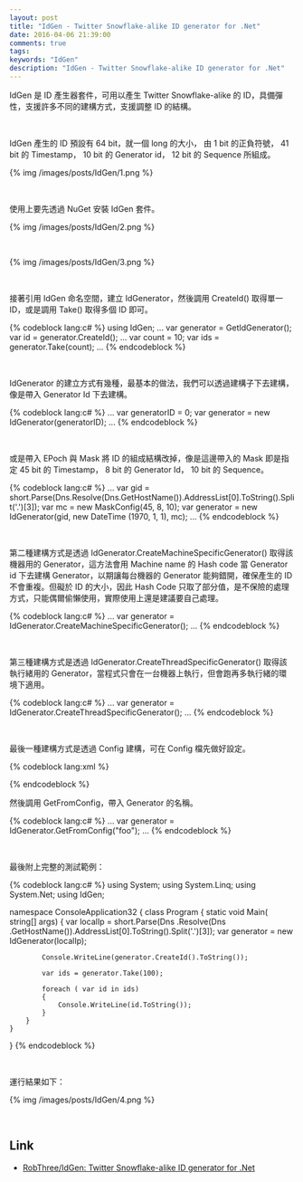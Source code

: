 ```yaml
---
layout: post
title: "IdGen - Twitter Snowflake-alike ID generator for .Net"
date: 2016-04-06 21:39:00
comments: true
tags: 
keywords: "IdGen"
description: "IdGen - Twitter Snowflake-alike ID generator for .Net"
---
```


IdGen 是 ID 產生器套件，可用以產生 Twitter Snowflake-alike 的 ID，具備彈性，支援許多不同的建構方式，支援調整 ID 的結構。  

<!-- More --> 

<br/>


IdGen 產生的 ID 預設有 64 bit，就一個 long 的大小， 由 1 bit 的正負符號， 41 bit 的 Timestamp， 10 bit 的 Generator id， 12 bit 的 Sequence 所組成。  


{% img /images/posts/IdGen/1.png %}

<br/>


使用上要先透過 NuGet 安裝 IdGen 套件。  

{% img /images/posts/IdGen/2.png %}

<br/>


{% img /images/posts/IdGen/3.png %}

<br/>


接著引用 IdGen 命名空間，建立 IdGenerator，然後調用 CreateId() 取得單一 ID，或是調用 Take() 取得多個 ID 即可。  
 
{% codeblock lang:c# %}
using IdGen;
...
var generator = GetIdGenerator();
var id = generator.CreateId();
...
var count = 10;
var ids = generator.Take(count);
...
{% endcodeblock %}

<br/>


IdGenerator 的建立方式有幾種，最基本的做法，我們可以透過建構子下去建構，像是帶入 Generator Id 下去建構。  

{% codeblock lang:c# %}
...
var generatorID = 0;
var generator = new IdGenerator(generatorID);
...
{% endcodeblock %}

<br/>


或是帶入 EPoch 與 Mask 將 ID 的組成結構改掉，像是這邊帶入的 Mask 即是指定 45 bit 的 Timestamp， 8 bit 的 Generator Id， 10 bit 的 Sequence。  

{% codeblock lang:c# %}
...
var gid = short.Parse(Dns.Resolve(Dns.GetHostName()).AddressList[0].ToString().Split('.')[3]);
var mc = new MaskConfig(45, 8, 10);
var generator = new IdGenerator(gid, new DateTime (1970, 1, 1), mc);
...
{% endcodeblock %}

<br/>


第二種建構方式是透過 IdGenerator.CreateMachineSpecificGenerator() 取得該機器用的 Generator，這方法會用 Machine name 的 Hash code 當 Generator id 下去建構 Generator，以期讓每台機器的 Generator 能夠錯開，確保產生的 ID 不會重複。但礙於 ID 的大小，因此 Hash Code 只取了部分值，是不保險的處理方式，只能偶爾偷懶使用，實際使用上還是建議要自己處理。   

{% codeblock lang:c# %}
...
var generator = IdGenerator.CreateMachineSpecificGenerator();
...
{% endcodeblock %}

<br/>


第三種建構方式是透過 IdGenerator.CreateThreadSpecificGenerator() 取得該執行緒用的 Generator，當程式只會在一台機器上執行，但會跑再多執行緒的環境下適用。  

{% codeblock lang:c# %}
...
var generator = IdGenerator.CreateThreadSpecificGenerator();
...
{% endcodeblock %}

<br/>


最後一種建構方式是透過 Config 建構，可在 Config 檔先做好設定。  

{% codeblock lang:xml %}
<configuration>
  <configSections>
    <section name="idGenSection" type="IdGen.Configuration.IdGeneratorsSection, IdGen" />
  </configSections>

  <idGenSection>
    <idGenerators>
      <idGenerator name="foo" id="123"  epoch="2016-01-02T12:34:56" timestampBits="39" generatorIdBits="11" sequenceBits="13" />
      <idGenerator name="bar" id="987"  epoch="2016-02-01 01:23:00:45" timestampBits="20" generatorIdBits="21" sequenceBits="22" />
      <idGenerator name="baz" id="2047" epoch="2016-02-29"          timestampBits="21" generatorIdBits="21" sequenceBits="21" />
    </idGenerators>
  </idGenSection>

</configuration>
{% endcodeblock %}

<br/>


然後調用 GetFromConfig，帶入 Generator 的名稱。  

{% codeblock lang:c# %}
...
var generator = IdGenerator.GetFromConfig("foo");
...
{% endcodeblock %}

<br/>


最後附上完整的測試範例：  

{% codeblock lang:c# %}
using System;
using System.Linq;
using System.Net;
using IdGen;

namespace ConsoleApplication32
{
    class Program
    {
        static void Main( string[] args)
        {
            var localIp = short.Parse(Dns .Resolve(Dns .GetHostName()).AddressList[0].ToString().Split('.')[3]);
            var generator = new IdGenerator(localIp);

            Console.WriteLine(generator.CreateId().ToString());

            var ids = generator.Take(100);

            foreach ( var id in ids)
            {
                Console.WriteLine(id.ToString());
            }
        }
    }
}
{% endcodeblock %}

<br/>


運行結果如下：  

{% img /images/posts/IdGen/4.png %}

<br/>


Link
----
* [RobThree/IdGen: Twitter Snowflake-alike ID generator for .Net](https://github.com/RobThree/IdGen)
